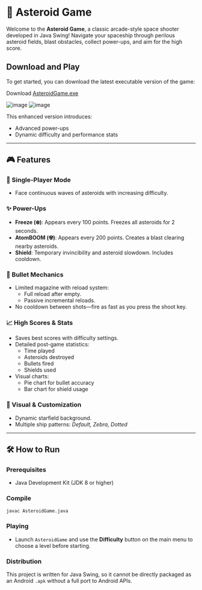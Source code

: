 # 🚀 Asteroid Game

Welcome to the **Asteroid Game**, a classic arcade-style space shooter developed in Java Swing! Navigate your spaceship through perilous asteroid fields, blast obstacles, collect power-ups, and aim for the high score.

## Download and Play

To get started, you can download the latest executable version of the game:

Download [AsteroidGame.exe](AsteroidGame-ver-2.exe)

![image](https://github.com/user-attachments/assets/bd62caad-2b2e-4358-87f7-cce1c54dcb0f)
![image](https://github.com/user-attachments/assets/4ac77496-7109-4940-be21-4932106e7c6c)



This enhanced version introduces:
- Advanced power-ups
- Dynamic difficulty and performance stats

---

## 🎮 Features

### 🔹 Single-Player Mode
- Face continuous waves of asteroids with increasing difficulty.

### ✨ Power-Ups
- **Freeze (❄️)**: Appears every 100 points. Freezes all asteroids for 2 seconds.
- **AtomBOOM (☢️)**: Appears every 200 points. Creates a blast clearing nearby asteroids.
- **Shield**: Temporary invincibility and asteroid slowdown. Includes cooldown.

### 🔫 Bullet Mechanics
- Limited magazine with reload system:
  - Full reload after empty.
  - Passive incremental reloads.
- No cooldown between shots—fire as fast as you press the shoot key.

### 📈 High Scores & Stats
- Saves best scores with difficulty settings.
- Detailed post-game statistics:
  - Time played
  - Asteroids destroyed
  - Bullets fired
  - Shields used
- Visual charts:
  - Pie chart for bullet accuracy
  - Bar chart for shield usage

### 🎨 Visual & Customization
- Dynamic starfield background.
- Multiple ship patterns: *Default, Zebra, Dotted*

---

## 🛠️ How to Run

### Prerequisites
- Java Development Kit (JDK 8 or higher)

### Compile
```bash
javac AsteroidGame.java
```
### Playing
- Launch `AsteroidGame` and use the **Difficulty** button on the main menu to choose a level before starting.

### Distribution
This project is written for Java Swing, so it cannot be directly packaged as an Android `.apk` without a full port to Android APIs.

